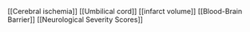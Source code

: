 [[Cerebral ischemia]]
[[Umbilical cord]]
[[infarct volume]]
[[Blood-Brain Barrier]]
[[Neurological Severity Scores]]
